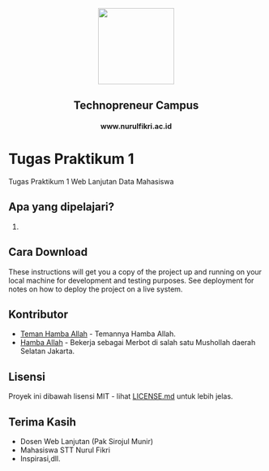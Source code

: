 <p align="center"><a href="https://github.com/abraincode" target="_blank"><img height="150"src="https://raw.githubusercontent.com/abraincode/abraincode.github.io/master/assets/logo.png"></a></p>

<div align="center">
<h2>Technopreneur Campus</h2>
<h4>www.nurulfikri.ac.id</h4>
</div>

# Tugas Praktikum 1

Tugas Praktikum 1 Web Lanjutan Data Mahasiswa

## Apa yang dipelajari?
1.

## Cara Download

These instructions will get you a copy of the project up and running on your local machine for development and testing purposes. See deployment for notes on how to deploy the project on a live system.

## Kontributor
* [Teman Hamba Allah](http://www.github.com/dhimasanb) - Temannya Hamba Allah.
* [Hamba Allah](http://www.github.com/dhimasanb) - Bekerja sebagai Merbot di salah satu Mushollah daerah Selatan Jakarta.

## Lisensi

Proyek ini dibawah lisensi MIT - lihat [LICENSE.md](LICENSE.md) untuk lebih jelas.

## Terima Kasih

* Dosen Web Lanjutan (Pak Sirojul Munir)
* Mahasiswa STT Nurul Fikri
* Inspirasi,dll.

